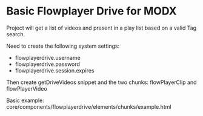 # Basic Flowplayer Drive for MODX

Project will get a list of videos and present in a play list based on a valid Tag search.

Need to create the following system settings:
 - flowplayerdrive.username
 - flowplayerdrive.password
 - flowplayerdrive.session.expires
 
Then create getDriveVideos snippet and the two chunks: flowPlayerClip and flowPlayerVideo
 
Basic example: core/components/flowplayerdrive/elements/chunks/example.html
 
 